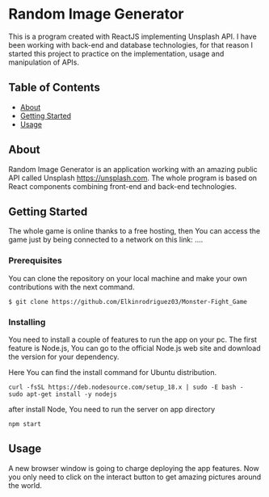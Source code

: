 # Random Image Generator

This is a program created with ReactJS implementing Unsplash API. I have been working with back-end and database technologies, for that reason I started this project to practice on the implementation, usage and manipulation of APIs. 

## Table of Contents
- [About](#about)
- [Getting Started](#getting_started)
- [Usage](#usage)

## About <a name = "about"></a>
Random Image Generator is an application working with an amazing public API called Unsplash https://unsplash.com. The whole program is based on React components combining front-end and back-end technologies. 

## Getting Started <a name = "getting_started"></a>
The whole game is online thanks to a free hosting, then You can access the game just by being connected to a network on this link: ….

### Prerequisites 
You can clone the repository on your local machine and make your own contributions with the next command.

```
$ git clone https://github.com/Elkinrodriguez03/Monster-Fight_Game
```

### Installing
You need to install a couple of features to run the app on your pc. The first feature is Node.js, You can go to the official Node.js web site and download the version for your dependency. 

Here You can find the install command for Ubuntu distribution. 

```
curl -fsSL https://deb.nodesource.com/setup_18.x | sudo -E bash -
sudo apt-get install -y nodejs

```
after install Node, You need to run the server on app directory

```
npm start
```

## Usage <a name="usage"></a>
A new browser window is going to charge deploying the app features. Now you only need to click on the interact button to get amazing pictures around the world.


